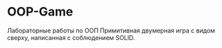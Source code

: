 # OOP-Game
Лабораторные работы по ООП
Примитивная двумерная игра с видом сверху, написанная с соблюдением SOLID. 
